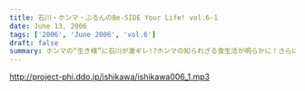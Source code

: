 ```yaml
---
title: 石川・ホンマ・ぶるんのBe-SIDE Your Life! vol.6-1
date: June 13, 2006
tags: ['2006', 'June 2006', 'vol.6']
draft: false
summary: ホンマの“生き様”に石川が激ギレ!?ホンマの知られざる食生活が明らかに！さらに、石川の対談が掲載された『別注カドカワ』が「安い」か「高い」かで、石川・ホンマが押し問答!!全体的に「カネで口論」になっている最低の30分！(笑)
---
```


http://project-phi.ddo.jp/ishikawa/ishikawa006_1.mp3
